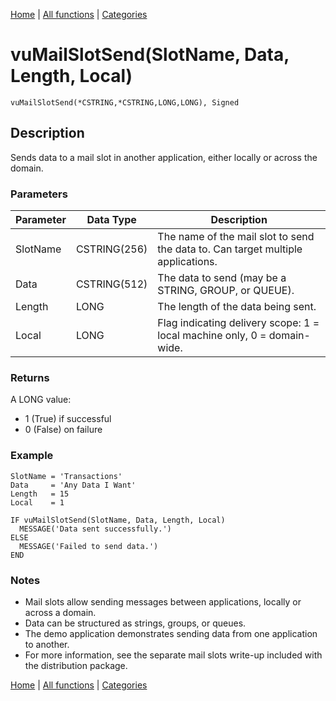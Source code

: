 [Home](../index.md) | [All functions](index.md) | [Categories](../categories/index.md)

# vuMailSlotSend(SlotName, Data, Length, Local)

```Prototype
vuMailSlotSend(*CSTRING,*CSTRING,LONG,LONG), Signed
```


## Description
Sends data to a mail slot in another application, either locally or across the domain.

### Parameters

| Parameter | Data Type    | Description                                                                 |
|-----------|--------------|-----------------------------------------------------------------------------|
| SlotName  | CSTRING(256) | The name of the mail slot to send the data to. Can target multiple applications. |
| Data      | CSTRING(512) | The data to send (may be a STRING, GROUP, or QUEUE).                        |
| Length    | LONG         | The length of the data being sent.                                          |
| Local     | LONG         | Flag indicating delivery scope: 1 = local machine only, 0 = domain-wide.    |

### Returns
A LONG value:  
- 1 (True) if successful  
- 0 (False) on failure  

### Example

```Clarion
SlotName = 'Transactions'
Data     = 'Any Data I Want'
Length   = 15
Local    = 1

IF vuMailSlotSend(SlotName, Data, Length, Local)
  MESSAGE('Data sent successfully.')
ELSE
  MESSAGE('Failed to send data.')
END
```

### Notes
- Mail slots allow sending messages between applications, locally or across a domain.  
- Data can be structured as strings, groups, or queues.  
- The demo application demonstrates sending data from one application to another.  
- For more information, see the separate mail slots write-up included with the distribution package.

[Home](../index.md) | [All functions](index.md) | [Categories](../categories/index.md)
